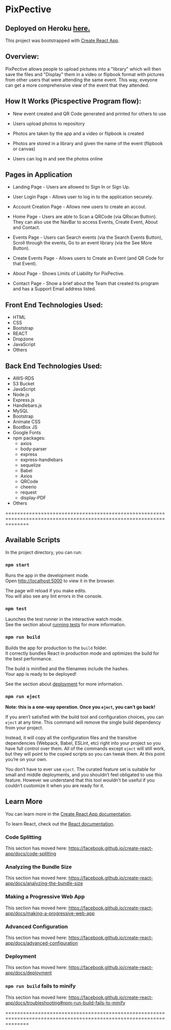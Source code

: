 # __PixPective__

## Deployed on Heroku <a href="https://nameless-depths-39133.herokuapp.com/" rel="nofollow"> here.</a>

This project was bootstrapped with [Create React App](https://github.com/facebook/create-react-app).


## Overview:
PixPective allows people to upload pictures into a "library" which will then save the files and "Display" them in a video or flipbook format with pictures from other users that were attending the same event.  This way, eveyone can get a more comprehensive view of the event that they attended.


## How It Works (Picspective Program flow):

- New event created and QR Code generated and printed for others to use

- Users upload photos to repository

- Photos are taken by the app and a video or flipbook is created

- Photos are stored in a library and given the name of the event (flipbook or canvas)

- Users can log in and see the photos online


## Pages in Application

- Landing Page - Users are allowed to Sign In or Sign Up.

- User Login Page - Allows user to log in to the application securely.

- Account Creation Page - Allows new users to create an accout.

- Home Page - Users are able to Scan a QRCode (via QRscan Button).  They can also use the NavBar to access Events, Create Event, About and Contact.

- Events Page - Users can Search events (via the Search Events Button), Scroll through the events, Go to an event library (via the See More Button).

- Create Events Page - Allows users to Create an Event (and QR Code for that Event).

- About Page - Shows Limits of Liability for PixPective.

- Contact Page - Show a brief about the Team that created tis program and has a Support Email address listed.


## Front End Technologies Used:
- HTML
- CSS
- Bootstrap
- REACT
- Dropzone
- JavaScript
- Others


## Back End Technologies Used:
- AWS-RDS
- S3 Bucket
- JavaScript
- Node.js
- Express.js
- Handlebars.js
- MySQL
- Bootstrap
- Animate CSS
- BootBox JS
- Google Fonts
- npm packages:
    - axios
    - body-parser
    - express
    - express-handlebars
    - sequelize
    - Babel
    - Axios
    - QRCode
    - cheerio
    - request
    - display-PDF
- Others

====================================================================================================================

## Available Scripts

In the project directory, you can run:

### `npm start`

Runs the app in the development mode.<br />
Open [http://localhost:5000](http://localhost:5000) to view it in the browser.

The page will reload if you make edits.<br />
You will also see any lint errors in the console.

### `npm test`

Launches the test runner in the interactive watch mode.<br />
See the section about [running tests](https://facebook.github.io/create-react-app/docs/running-tests) for more information.

### `npm run build`

Builds the app for production to the `build` folder.<br />
It correctly bundles React in production mode and optimizes the build for the best performance.

The build is minified and the filenames include the hashes.<br />
Your app is ready to be deployed!

See the section about [deployment](https://facebook.github.io/create-react-app/docs/deployment) for more information.

### `npm run eject`

**Note: this is a one-way operation. Once you `eject`, you can’t go back!**

If you aren’t satisfied with the build tool and configuration choices, you can `eject` at any time. This command will remove the single build dependency from your project.

Instead, it will copy all the configuration files and the transitive dependencies (Webpack, Babel, ESLint, etc) right into your project so you have full control over them. All of the commands except `eject` will still work, but they will point to the copied scripts so you can tweak them. At this point you’re on your own.

You don’t have to ever use `eject`. The curated feature set is suitable for small and middle deployments, and you shouldn’t feel obligated to use this feature. However we understand that this tool wouldn’t be useful if you couldn’t customize it when you are ready for it.

## Learn More

You can learn more in the [Create React App documentation](https://facebook.github.io/create-react-app/docs/getting-started).

To learn React, check out the [React documentation](https://reactjs.org/).

### Code Splitting

This section has moved here: https://facebook.github.io/create-react-app/docs/code-splitting

### Analyzing the Bundle Size

This section has moved here: https://facebook.github.io/create-react-app/docs/analyzing-the-bundle-size

### Making a Progressive Web App

This section has moved here: https://facebook.github.io/create-react-app/docs/making-a-progressive-web-app

### Advanced Configuration

This section has moved here: https://facebook.github.io/create-react-app/docs/advanced-configuration

### Deployment

This section has moved here: https://facebook.github.io/create-react-app/docs/deployment

### `npm run build` fails to minify

This section has moved here: https://facebook.github.io/create-react-app/docs/troubleshooting#npm-run-build-fails-to-minify


====================================================================================================================
